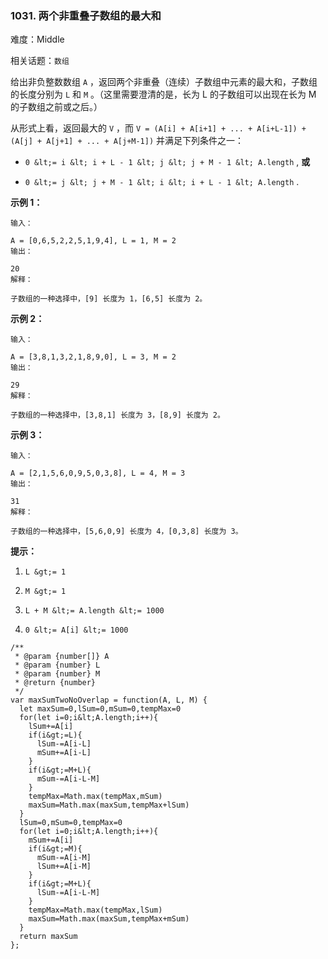 ### 1031. 两个非重叠子数组的最大和

难度：Middle

相关话题：`数组`

给出非负整数数组  `A`  ，返回两个非重叠（连续）子数组中元素的最大和，子数组的长度分别为  `L`  和  `M` 。（这里需要澄清的是，长为 L 的子数组可以出现在长为 M 的子数组之前或之后。）



从形式上看，返回最大的  `V` ，而  `V = (A[i] + A[i+1] + ... + A[i+L-1]) + (A[j] + A[j+1] + ... + A[j+M-1])`  并满足下列条件之一：









*  `0 &lt;= i &lt; i + L - 1 &lt; j &lt; j + M - 1 &lt; A.length` ,  **或** 

*  `0 &lt;= j &lt; j + M - 1 &lt; i &lt; i + L - 1 &lt; A.length` .









 **示例 1：** 





```
输入：

A = [0,6,5,2,2,5,1,9,4], L = 1, M = 2
输出：

20
解释：

子数组的一种选择中，[9] 长度为 1，[6,5] 长度为 2。

```

 **示例 2：** 





```
输入：

A = [3,8,1,3,2,1,8,9,0], L = 3, M = 2
输出：

29
解释：

子数组的一种选择中，[3,8,1] 长度为 3，[8,9] 长度为 2。

```

 **示例 3：** 





```
输入：

A = [2,1,5,6,0,9,5,0,3,8], L = 4, M = 3
输出：

31
解释：

子数组的一种选择中，[5,6,0,9] 长度为 4，[0,3,8] 长度为 3。
```





 **提示：** 





1.  `L &gt;= 1` 

2.  `M &gt;= 1` 

3.  `L + M &lt;= A.length &lt;= 1000` 

4.  `0 &lt;= A[i] &lt;= 1000` 






```
/**
 * @param {number[]} A
 * @param {number} L
 * @param {number} M
 * @return {number}
 */
var maxSumTwoNoOverlap = function(A, L, M) {
  let maxSum=0,lSum=0,mSum=0,tempMax=0
  for(let i=0;i&lt;A.length;i++){
    lSum+=A[i]
    if(i&gt;=L){
      lSum-=A[i-L]
      mSum+=A[i-L]
    }
    if(i&gt;=M+L){
      mSum-=A[i-L-M]
    }
    tempMax=Math.max(tempMax,mSum)
    maxSum=Math.max(maxSum,tempMax+lSum)
  }
  lSum=0,mSum=0,tempMax=0
  for(let i=0;i&lt;A.length;i++){
    mSum+=A[i]
    if(i&gt;=M){
      mSum-=A[i-M]
      lSum+=A[i-M]
    }
    if(i&gt;=M+L){
      lSum-=A[i-L-M]
    }
    tempMax=Math.max(tempMax,lSum)
    maxSum=Math.max(maxSum,tempMax+mSum)
  }
  return maxSum
};



```
